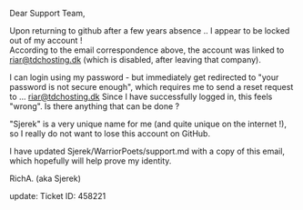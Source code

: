 Dear Support Team,   

Upon returning to github after a few years absence .. I appear to be locked out of my account !   
According to the email correspondence above, the account was linked to riar@tdchosting.dk (which is disabled, after leaving that company).   

I can login using my password - but immediately get redirected to "your password is not secure enough", which requires me to send a reset request to ... riar@tdchosting.dk
Since I have successfully logged in, this feels "wrong". Is there anything that can be done ?   

"Sjerek" is a very unique name for me (and quite unique on the internet !), so I really do not want to lose this account on GitHub.   

I have updated Sjerek/WarriorPoets/support.md with a copy of this email, which hopefully will help prove my identity.

RichA. (aka Sjerek)

update: Ticket ID: 458221
